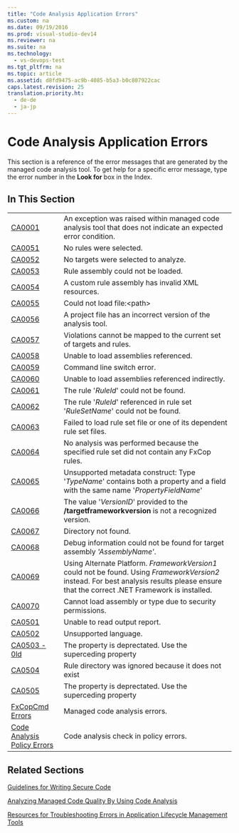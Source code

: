 ```yaml
---
title: "Code Analysis Application Errors"
ms.custom: na
ms.date: 09/19/2016
ms.prod: visual-studio-dev14
ms.reviewer: na
ms.suite: na
ms.technology: 
  - vs-devops-test
ms.tgt_pltfrm: na
ms.topic: article
ms.assetid: d8fd9475-ac9b-4085-b5a3-b0c807922cac
caps.latest.revision: 25
translation.priority.ht: 
  - de-de
  - ja-jp
---
```

# Code Analysis Application Errors
This section is a reference of the error messages that are generated by the managed code analysis tool. To get help for a specific error message, type the error number in the **Look for** box in the Index.  
  
## In This Section  
  
|||  
|-|-|  
|[CA0001](../vs140/CA0001.md)|An exception was raised within managed code analysis tool that does not indicate an expected error condition.|  
|[CA0051](../vs140/CA0051.md)|No rules were selected.|  
|[CA0052](../vs140/CA0052.md)|No targets were selected to analyze.|  
|[CA0053](../vs140/CA0053.md)|Rule assembly could not be loaded.|  
|[CA0054](../vs140/CA0054.md)|A custom rule assembly has invalid XML resources.|  
|[CA0055](../vs140/CA0055.md)|Could not load file:<path\>|  
|[CA0056](../vs140/CA0056.md)|A project file has an incorrect version of the analysis tool.|  
|[CA0057](../vs140/CA0057.md)|Violations cannot be mapped to the current set of targets and rules.|  
|[CA0058](../vs140/CA0058.md)|Unable to load assemblies referenced.|  
|[CA0059](../vs140/CA0059.md)|Command line switch error.|  
|[CA0060](../vs140/CA0060.md)|Unable to load assemblies referenced indirectly.|  
|[CA0061](../vs140/CA0061.md)|The rule '*RuleId*' could not be found.|  
|[CA0062](../vs140/CA0062.md)|The rule '*RuleId*' referenced in rule set '*RuleSetName*' could not be found.|  
|[CA0063](../vs140/CA0063.md)|Failed to load rule set file or one of its dependent rule set files.|  
|[CA0064](../vs140/CA0064.md)|No analysis was performed because the specified rule set did not contain any FxCop rules.|  
|[CA0065](../vs140/CA0065.md)|Unsupported metadata construct: Type '*TypeName*' contains both a property and a field with the same name '*PropertyFieldName*'|  
|[CA0066](../vs140/CA0066.md)|The value '*VersionID*' provided to the **/targetframeworkversion** is not a recognized version.|  
|[CA0067](../vs140/CA0067.md)|Directory not found.|  
|[CA0068](../vs140/CA0068.md)|Debug information could not be found for target assembly *'AssemblyName'*.|  
|[CA0069](../vs140/CA0069.md)|Using Alternate Platform. *FrameworkVersion1* could not be found. Using *FrameworkVersion2* instead. For best analysis results please ensure that the correct .NET Framework is installed.|  
|[CA0070](../vs140/CA0070.md)|Cannot load assembly or type due to security permissions.|  
|[CA0501](../vs140/CA0501.md)|Unable to read output report.|  
|[CA0502](../vs140/CA0502.md)|Unsupported language.|  
|[CA0503 - 0ld](assetId:///759d25b0-2666-4a51-b369-9f2a5e7a2fb5)|The property is deprectated. Use the superceding property|  
|[CA0504](../vs140/CA0504.md)|Rule directory was ignored because it does not exist|  
|[CA0505](../vs140/CA0505.md)|The property is deprectated. Use the superceding property|  
|[FxCopCmd Errors](../vs140/FxCopCmd-Errors.md)|Managed code analysis errors.|  
|[Code Analysis Policy Errors](../vs140/Code-Analysis-Policy-Errors.md)|Code analysis check in policy errors.|  
  
## Related Sections  
 [Guidelines for Writing Secure Code](assetId:///9892fd19-45cd-44b6-9fa8-10f1b5cb6ea4)  
  
 [Analyzing Managed Code Quality By Using Code Analysis](../vs140/Analyzing-Managed-Code-Quality-by-Using-Code-Analysis.md)  
  
 [Resources for Troubleshooting Errors in Application Lifecycle Management Tools](assetId:///76ca8f76-1e2d-4b55-89e2-bd59e4abe74c)